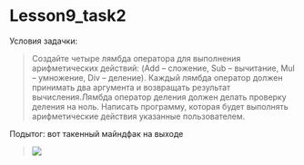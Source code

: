 # Lesson9_task2
Условия задачки:
>Создайте четыре лямбда оператора для выполнения арифметических действий: (Add – сложение, Sub – вычитание, Mul – умножение, Div – деление). 
Каждый лямбда оператор должен принимать два аргумента и возвращать результат вычисления.Лямбда оператор деления должен делать проверку деления на ноль.
Написать программу, которая будет выполнять арифметические действия указанные пользователем.

Подытог: вот такенный майндфак на выходе
>![](Task2/Program_output.png)
